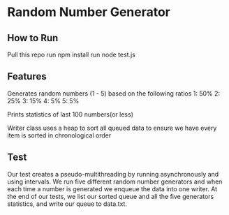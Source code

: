# Random Number Generator

## How to Run
  Pull this repo
  run npm install
  run node test.js

## Features
  Generates random numbers (1 - 5) based on the following ratios
    1: 50%
    2: 25%
    3: 15%
    4: 5%
    5: 5%

  Prints statistics of last 100 numbers(or less)

  Writer class uses a heap to sort all queued data to ensure we have every
  item is sorted in chronological order

## Test
  Our test creates a pseudo-multithreading by running asynchronously and
  using intervals. We run five different random number generators and when
  each time a number is generated we enqueue the data into one writer.
  At the end of our tests, we list our sorted queue and all the five
  generators statistics, and write our queue to data.txt.
